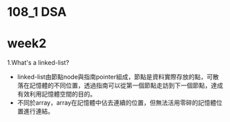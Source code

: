 # 108_1 DSA
# week2

1.What's a linked-list?

  * linked-list由節點node與指南pointer組成，節點是資料實際存放的點，可散落在記憶體的不同位置，透過指南可以從第一個節點走訪到下一個節點，達成有效利用記憶體空間的目的。
  * 不同於array，array在記憶體中佔去連續的位置，但無法活用零碎的記憶體位置進行連結。

